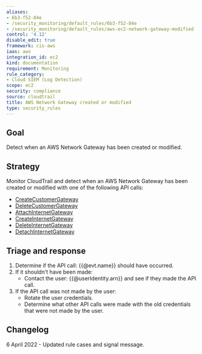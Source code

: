 ```yaml
---
aliases:
- 6b3-f52-84e
- /security_monitoring/default_rules/6b3-f52-84e
- /security_monitoring/default_rules/aws-ec2-network-gateway-modified
control: '4.12'
disable_edit: true
framework: cis-aws
iaas: aws
integration_id: ec2
kind: documentation
requirement: Monitoring
rule_category:
- Cloud SIEM (Log Detection)
scope: ec2
security: compliance
source: cloudtrail
title: AWS Network Gateway created or modified
type: security_rules
---
```


## Goal
Detect when an AWS Network Gateway has been created or modified.

## Strategy
Monitor CloudTrail and detect when an AWS Network Gateway has been created or modified with one of the following API calls:
* [CreateCustomerGateway][1] 
* [DeleteCustomerGateway][2] 
* [AttachInternetGateway][3] 
* [CreateInternetGateway][4]
* [DeleteInternetGateway][5] 
* [DetachInternetGateway][6]

## Triage and response
1. Determine if the API call: {{@evt.name}} should have occurred.
2. If it shouldn't have been made:
   * Contact the user: {{@userIdentity.arn}} and see if they made the API call.
3. If the API call was not made by the user:
   * Rotate the user credentials.
   * Determine what other API calls were made with the old credentials that were not made by the user.

## Changelog
6 April 2022 - Updated rule cases and signal message.

[1]: https://docs.aws.amazon.com/AWSEC2/latest/APIReference/API_CreateCustomerGateway 
[2]: https://docs.aws.amazon.com/AWSEC2/latest/APIReference/API_DeleteCustomerGateway 
[3]: https://docs.aws.amazon.com/AWSEC2/latest/APIReference/API_AttachInternetGateway 
[4]: https://docs.aws.amazon.com/AWSEC2/latest/APIReference/API_CreateInternetGateway 
[5]: https://docs.aws.amazon.com/AWSEC2/latest/APIReference/API_DeleteInternetGateway 
[6]: https://docs.aws.amazon.com/AWSEC2/latest/APIReference/API_DetachInternetGateway.html
